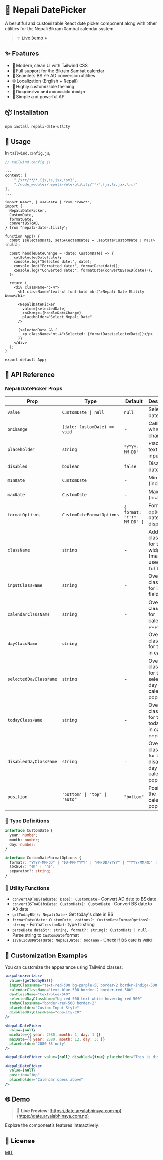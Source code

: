 # 🌸 Nepali DatePicker

A beautiful and customizable React date picker component along with other utilities for the Nepali Bikram Sambat calendar system.

> ✨ [Live Demo »](https://date.aryalabhinaya.com.np)

## ✨ Features

- 🌿 Modern, clean UI with Tailwind CSS
- 📅 Full support for the Bikram Sambat calendar
- 🔁 Seamless BS ↔ AD conversion utilities
- 🌐 Localization (English + Nepali)
- 🎨 Highly customizable theming
- 📱 Responsive and accessible design
- 🧠 Simple and powerful API

## 📦 Installation

```bash
npm install nepali-date-utlity
```

## 🚀 Usage

In `tailwind.config.js`,

```js
// tailwind.config.js

...
content: [
    "./src/**/*.{js,ts,jsx,tsx}",
    "./node_modules/nepali-date-utility/**/*.{js,ts,jsx,tsx}"
],
...
```

```tsx
import React, { useState } from "react";
import {
  NepaliDatePicker,
  CustomDate,
  formatDate,
  convertBSToAD,
} from "nepali-date-utility";

function App() {
  const [selectedDate, setSelectedDate] = useState<CustomDate | null>(null);

  const handleDateChange = (date: CustomDate) => {
    setSelectedDate(date);
    console.log("Selected date:", date);
    console.log("Formatted date:", formatDate(date));
    console.log("Converted date:", formatDate(convertBSToAD(date)));
  };

  return (
    <div className="p-4">
      <h1 className="text-xl font-bold mb-4">Nepali Date Utility Demo</h1>

      <NepaliDatePicker
        value={selectedDate}
        onChange={handleDateChange}
        placeholder="Select Nepali Date"
      />

      {selectedDate && (
        <p className="mt-4">Selected: {formatDate(selectedDate)}</p>
      )}
    </div>
  );
}

export default App;
```

## 🧾 API Reference

### NepaliDatePicker Props

| Prop                   | Type                          | Default                    | Description                                                     |
| ---------------------- | ----------------------------- | -------------------------- | --------------------------------------------------------------- |
| `value`                | `CustomDate \| null`          | `null`                     | Selected date                                                   |
| `onChange`             | `(date: CustomDate) => void`  | -                          | Callback when date changes                                      |
| `placeholder`          | `string`                      | `"YYYY-MM-DD"`             | Placeholder text for input                                      |
| `disabled`             | `boolean`                     | `false`                    | Disable the datepicker                                          |
| `minDate`              | `CustomDate`                  | -                          | Min date (inclusive)                                            |
| `maxDate`              | `CustomDate`                  | -                          | Max date (inclusive)                                            |
| `formatOptions`        | `CustomDateFormatOptions`     | `{ format: "YYYY-MM-DD" }` | Format options for date display                                 |
| `className`            | `string`                      | -                          | Additional class name for the widget (mainly used for `w-full`) |
| `inputClassName`       | `string`                      | -                          | Override class name for input field                             |
| `calendarClassName`    | `string`                      | -                          | Override class name for calendar popup                          |
| `dayClassName`         | `string`                      | -                          | Override class name for the days in calendar                    |
| `selectedDayClassName` | `string`                      | -                          | Override class name for the selected day in calendar popup      |
| `todayClassName`       | `string`                      | -                          | Override class name for the today date in calendar popup        |
| `disabledDayClassName` | `string`                      | -                          | Override class name for the disabled day in calendar popup      |
| `position`             | `"bottom" \| "top" \| "auto"` | `"bottom"`                 | Position of the calendar popup                                  |

### 🧱 Type Definitions

```typescript
interface CustomDate {
  year: number;
  month: number;
  day: number;
}

interface CustomDateFormatOptions {
  format?: "YYYY-MM-DD" | "DD-MM-YYYY" | "MM/DD/YYYY" | "YYYY/MM/DD" | string;
  locale?: "en" | "ne";
  separator?: string;
}
```

### 🔧 Utility Functions

- `convertADToBS(adDate: Date): CustomDate` - Convert AD date to BS date
- `convertBSToAD(bsDate: CustomDate): CustomDate` - Convert BS date to AD date
- `getTodayBS(): NepaliDate` - Get today's date in BS
- `formatDate(date: CustomDate, options?: CustomDateFormatOptions): string` - Format `customDate` type to string
- `parseDate(dateStr: string, format?: string): CustomDate | null` - Parse string to `CustomDate` format
- `isValidBsDate(date: NepaliDate): boolean` - Check if BS date is valid

## 🎨 Customization Examples

You can customize the appearance using Tailwind classes:

```jsx
<NepaliDatePicker
  value={getTodayBS()}
  inputClassName="text-red-500 bg-purple-50 border-2 border-indigo-500 focus:outline-none focus:ring-1 ring-indigo-500"
  calendarClassName="text-blue-500 border-2 border-red-500"
  dayClassName="text-blue-500"
  selectedDayClassName="bg-red-500 text-white hover:bg-red-500"
  todayClassName="border-red-500 border-2"
  placeholder="Custom Input Style"
  disabledDayClassName="opacity-20"
/>
```

```jsx
<NepaliDatePicker
  value={null}
  minDate={{ year: 2080, month: 1, day: 1 }}
  maxDate={{ year: 2080, month: 12, day: 30 }}
  placeholder="2080 BS only"
/>
```

```jsx
<NepaliDatePicker value={null} disabled={true} placeholder="This is disabled" />
```

```jsx
<NepaliDatePicker
  value={null}
  position="top"
  placeholder="Calendar opens above"
/>
```

## 🌐 Demo

> 📍 **Live Preview**: [https://date.aryalabhinaya.com.np](https://date.aryalabhinaya.com.np)

Explore the component’s features interactively.

## 📄 License

[MIT](./LICENSE)
